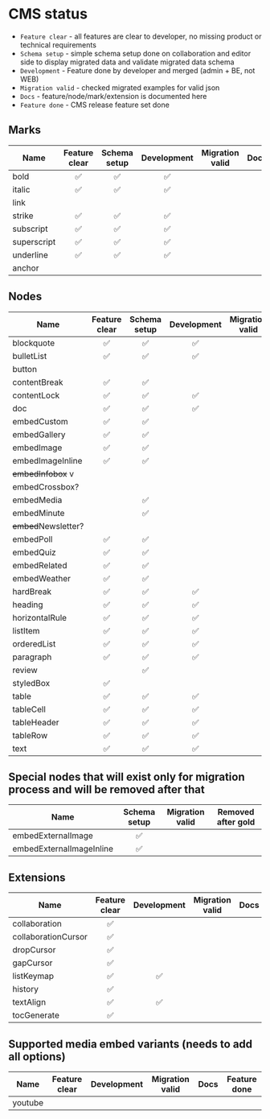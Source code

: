 # CMS status

- `Feature clear` - all features are clear to developer, no missing product or technical requirements
- `Schema setup` - simple schema setup done on collaboration and editor side to display migrated data and validate migrated data schema
- `Development` - Feature done by developer and merged (admin + BE, not WEB)
- `Migration valid` - checked migrated examples for valid json
- `Docs` - feature/node/mark/extension is documented here
- `Feature done` - CMS release feature set done

## Marks
| Name        | Feature clear | Schema setup | Development | Migration valid | Docs | Feature done |
|-------------|:-------------:|:------------:|:-----------:|:---------------:|------|:------------:|
| bold        |       ✅       |      ✅       |      ✅      |                 |      |              |
| italic      |       ✅       |      ✅       |      ✅      |                 |      |              |
| link        |               |              |             |                 |      |              |
| strike      |       ✅       |      ✅       |      ✅      |                 |      |              |
| subscript   |       ✅       |      ✅       |      ✅      |                 |      |              |
| superscript |       ✅       |      ✅       |      ✅      |                 |      |              |
| underline   |       ✅       |      ✅       |      ✅      |                 |      |              |
| anchor      |               |              |             |                 |      |              |

## Nodes
| Name                 | Feature clear | Schema setup | Development | Migration valid | Docs | Feature done |
|----------------------|:-------------:|:------------:|:-----------:|:---------------:|------|:------------:|
| blockquote           |       ✅       |      ✅       |      ✅      |                 |      |              |
| bulletList           |       ✅       |      ✅       |      ✅      |                 |      |              |
| button               |               |              |             |                 |      |              |
| contentBreak         |       ✅       |      ✅       |             |                 |      |              |
| contentLock          |       ✅       |      ✅       |      ✅      |                 |      |              |
| doc                  |       ✅       |      ✅       |      ✅      |                 |      |              |
| embedCustom          |       ✅       |      ✅       |             |                 |      |              |
| embedGallery         |       ✅       |      ✅       |             |                 |      |              |
| embedImage           |       ✅       |      ✅       |             |                 |      |              |
| embedImageInline     |       ✅       |      ✅       |             |                 |      |              |
| ~~embedInfobox~~ v   |               |              |             |                 |      |              |
| embedCrossbox?       |               |              |             |                 |      |              |
| embedMedia           |               |      ✅       |             |                 |      |              |
| embedMinute          |               |      ✅       |             |                 |      |              |
| ~~embed~~Newsletter? |               |              |             |                 |      |              |
| embedPoll            |       ✅       |      ✅       |             |                 |      |              |
| embedQuiz            |       ✅       |      ✅       |             |                 |      |              |
| embedRelated         |       ✅       |      ✅       |             |                 |      |              |
| embedWeather         |       ✅       |      ✅       |             |                 |      |              |
| hardBreak            |       ✅       |      ✅       |      ✅      |                 |      |              |
| heading              |       ✅       |      ✅       |      ✅      |                 |      |              |
| horizontalRule       |       ✅       |      ✅       |      ✅      |                 |      |              |
| listItem             |       ✅       |      ✅       |      ✅      |                 |      |              |
| orderedList          |       ✅       |      ✅       |      ✅      |                 |      |              |
| paragraph            |       ✅       |      ✅       |      ✅      |                 |      |              |
| review               |               |      ✅       |             |                 |      |              |
| styledBox            |       ✅       |              |             |                 |      |              |
| table                |       ✅       |      ✅       |      ✅      |                 |      |              |
| tableCell            |       ✅       |      ✅       |      ✅      |                 |      |              |
| tableHeader          |       ✅       |      ✅       |      ✅      |                 |      |              |
| tableRow             |       ✅       |      ✅       |      ✅      |                 |      |              |
| text                 |       ✅       |      ✅       |      ✅      |                 |      |              |

## Special nodes that will exist only for migration process and will be removed after that
| Name                     | Schema setup | Migration valid | Removed after gold |
|--------------------------|:------------:|:---------------:|:------------------:|
| embedExternalImage       |      ✅       |                 |                    |
| embedExternalImageInline |      ✅       |                 |                    |

## Extensions
| Name                | Feature clear | Development | Migration valid | Docs | Feature done |
|---------------------|:-------------:|:-----------:|:---------------:|------|:------------:|
| collaboration       |        ✅       |             |                 |      |              |
| collaborationCursor |        ✅       |             |                 |      |              |
| dropCursor          |       ✅       |             |                 |      |              |
| gapCursor           |       ✅       |             |                 |      |              |
| listKeymap          |       ✅       |      ✅      |                 |      |              |
| history             |       ✅        |             |                 |      |              |
| textAlign           |       ✅       |      ✅      |                 |      |              |
| tocGenerate         |       ✅       |             |                 |      |              |

## Supported media embed variants (needs to add all options)
| Name              | Feature clear | Development | Migration valid | Docs | Feature done |
|-------------------|:-------------:|:-----------:|:---------------:|------|:------------:|
| youtube           |               |             |                 |      |              |
